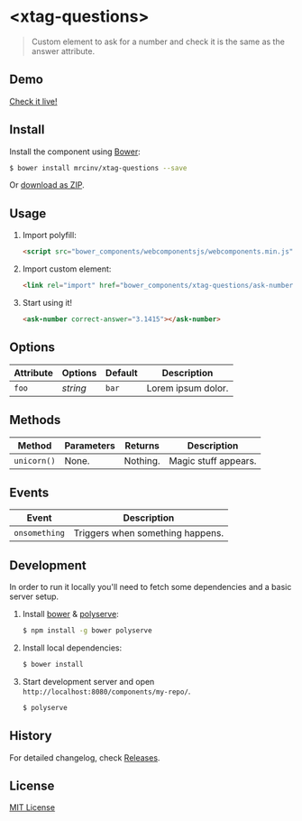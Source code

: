 # &lt;xtag-questions&gt;

> Custom element to ask for a number and check it is the same as the answer attribute.

## Demo

[Check it live!](http://mrcinv.github.io/xtag-questions)

## Install

Install the component using [Bower](http://bower.io/):

```sh
$ bower install mrcinv/xtag-questions --save
```

Or [download as ZIP](https://github.com/mrcinv/xtag-questions/archive/master.zip).

## Usage

1. Import polyfill:

    ```html
    <script src="bower_components/webcomponentsjs/webcomponents.min.js"></script>
    ```

2. Import custom element:

    ```html
    <link rel="import" href="bower_components/xtag-questions/ask-number.html">
    ```

3. Start using it!

    ```html
    <ask-number correct-answer="3.1415"></ask-number>
    ```

## Options

Attribute     | Options     | Default      | Description
---           | ---         | ---          | ---
`foo`         | *string*    | `bar`        | Lorem ipsum dolor.

## Methods

Method        | Parameters   | Returns     | Description
---           | ---          | ---         | ---
`unicorn()`   | None.        | Nothing.    | Magic stuff appears.

## Events

Event         | Description
---           | ---
`onsomething` | Triggers when something happens.

## Development

In order to run it locally you'll need to fetch some dependencies and a basic server setup.

1. Install [bower](http://bower.io/) & [polyserve](https://npmjs.com/polyserve):

    ```sh
    $ npm install -g bower polyserve
    ```

2. Install local dependencies:

    ```sh
    $ bower install
    ```

3. Start development server and open `http://localhost:8080/components/my-repo/`.

    ```sh
    $ polyserve
    ```

## History

For detailed changelog, check [Releases](https://github.com/mrcinv/xtag-questions/releases).

## License

[MIT License](http://opensource.org/licenses/MIT)
